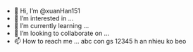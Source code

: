 - 👋 Hi, I’m @xuanHan151
- 👀 I’m interested in ...
- 🌱 I’m currently learning ...
- 💞️ I’m looking to collaborate on ...
- 📫 How to reach me ...
abc con gs
12345 h
an nhieu ko beo


<!---
xuanHan151/xuanHan151 is a ✨ special ✨ repository because its `README.md` (this file) appears on your GitHub profile.
You can click the Preview link to take a look at your changes.
--->
